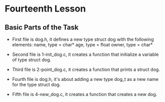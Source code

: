 # Fourteenth Lesson

## Basic Parts of the Task

- First file is dog.h, it defines a new type struct dog with the following elements:
  name, type = char\*
  age, type = float
  owner, type = char\*

- Second file is 1-init_dog.c, it creates a function that initialize a variable of type struct dog.

- Third file is 2-point_dog.c, it creates a function that prints a struct dog.

- Fourth file is dog.h, it's about adding a new type dog_t as a new name for the type struct dog.

- Fifth file is 4-new_dog.c, it creates a function that creates a new dog.
